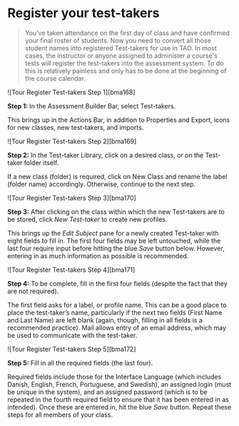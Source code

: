 # Register your test-takers

>You've taken attendance on the first day of class and have confirmed your final roster of students. Now you need to convert all those student names into registered Test-takers for use in TAO. In most cases, the instructor or anyone assigned to administer a course's tests will register the test-takers into the assessment system. To do this is relatively painless and only has to be done at the beginning of the course calendar.

![Tour Register Test-takers Step 1][bma168]

**Step 1:** In the Assessment Builder Bar, select Test-takers. 

This brings up in the Actions Bar, in addition to Properties and Export, icons for new classes, new test-takers, and imports.

![Tour Register Test-takers Step 2][bma169]

**Step 2:** In the Test-taker Library, click on a desired class, or on the Test-taker folder itself.

If a new class (folder) is required, click on New Class and rename the label (folder name) accordingly. Otherwise, continue to the next step.

![Tour Register Test-takers Step 3][bma170]

**Step 3:** After clicking on the class within which the new Test-takers are to be stored, click *New Test-taker* to create new profiles.

This brings up the *Edit Subject* pane for a newly created Test-taker with eight fields to fill in. The first four fields may be left untouched, while the last four require input before hitting the blue *Save* button below. However, entering in as much information as possible is recommended.

![Tour Register Test-takers Step 4][bma171]

**Step 4:** To be complete, fill in the first four fields (despite the fact that they are not required).

The first field asks for a label, or profile name. This can be a good place to place the test-taker’s name, particularly if the next two fields (First Name and Last Name) are left blank (again, though, filling in all fields is a recommended practice). Mail allows entry of an email address, which may be used to communicate with the test-taker.

![Tour Register Test-takers Step 5][bma172]

**Step 5:** Fill in all the required fields (the last four).

Required fields include those for the Interface Language (which includes Danish, English, French, Portuguese, and Swedish), an assigned login (must be unique in the system), and an assigned password (which is to be repeated in the fourth required field to ensure that it has been entered in as intended). Once these are entered in, hit the blue *Save* button. Repeat these steps for all members of your class.